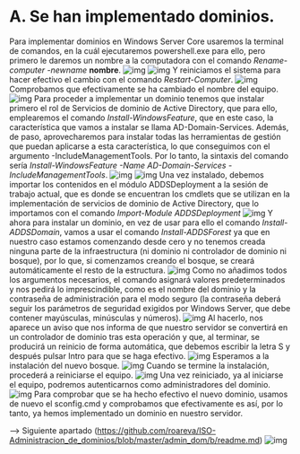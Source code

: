 # A. Se han implementado dominios.
Para implementar dominios en Windows Server Core usaremos la terminal de comandos, en la cuál ejecutaremos powershell.exe para ello, pero primero le daremos un nombre a la computadora con el comando *Rename-computer -newname* **nombre**.
![img](https://github.com/roareva/ISO-Administracion_de_dominios/blob/master/img/0.jpg)
![img](https://github.com/roareva/ISO-Administracion_de_dominios/blob/master/img/1.jpg)
Y reiniciamos el sistema para hacer efectivo el cambio con el comando *Restart-Computer*.
![img](https://github.com/roareva/ISO-Administracion_de_dominios/blob/master/img/2.jpg)
Comprobamos que efectivamente se ha cambiado el nombre del equipo.
![img](https://github.com/roareva/ISO-Administracion_de_dominios/blob/master/img/3.jpg)
Para proceder a implementar un dominio tenemos que instalar primero el rol de Servicios de dominio de Active Directory, que para ello, emplearemos el comando *Install-WindowsFeature*, que en este caso, la característica que vamos a instalar se llama AD-Domain-Services. Además, de paso, aprovecharemos para instalar todas las herramientas de gestión que puedan aplicarse a esta característica, lo que conseguimos con el argumento -IncludeManagementTools. Por lo tanto, la sintaxis del comando sería *Install-WindowsFeature -Name AD-Domain-Services -IncludeManagementTools*.
![img](https://github.com/roareva/ISO-Administracion_de_dominios/blob/master/img/4.jpg)
![img](https://github.com/roareva/ISO-Administracion_de_dominios/blob/master/img/5.jpg)
Una vez instalado, debemos importar los contenidos en el módulo ADDSDeployment a la sesión de trabajo actual, que es donde se encuentran los cmdlets que se utilizan en la implementación de servicios de dominio de Active Directory, que lo importamos con el comando 
*Import-Module ADDSDeployment*
![img](https://github.com/roareva/ISO-Administracion_de_dominios/blob/master/img/6.jpg)
Y ahora para instalar un dominio, en vez de usar para ello el comando *Install-ADDSDomain*, vamos a usar el comando *Install-ADDSForest* ya que en nuestro caso estamos comenzando desde cero y no tenemos creada ninguna parte de la infraestructura (ni dominio ni controlador de dominio ni bosque), por lo que, si comenzamos creando el bosque, se creará automáticamente el resto de la estructura.
![img](https://github.com/roareva/ISO-Administracion_de_dominios/blob/master/img/7.jpg)
Como no añadimos todos los argumentos necesarios, el comando asignará valores predeterminados y nos pedirá lo imprescindible, como es el nombre del dominio y la contraseña de administración para el modo seguro (la contraseña deberá seguir los parámetros de seguridad exigidos por Windows Server, que debe contener mayúsculas, minúsculas y números).
![img](https://github.com/roareva/ISO-Administracion_de_dominios/blob/master/img/8.jpg) 
Al hacerlo, nos aparece un aviso que nos informa de que nuestro servidor se convertirá en un controlador de dominio tras esta operación y que, al terminar, se producirá un reinicio de forma automática, que debemos escribir la letra S y después pulsar Intro para que se haga efectivo.
![img](https://github.com/roareva/ISO-Administracion_de_dominios/blob/master/img/9.jpg)
Esperamos a la instalación del nuevo bosque.
![img](https://github.com/roareva/ISO-Administracion_de_dominios/blob/master/img/10.jpg)
Cuando se termine la instalación, procederá a reiniciarse el equipo.
![img](https://github.com/roareva/ISO-Administracion_de_dominios/blob/master/img/11.jpg)
Una vez reiniciado, ya al iniciarse el equipo, podremos autenticarnos como administradores del dominio.
![img](https://github.com/roareva/ISO-Administracion_de_dominios/blob/master/img/12.jpg)
Para comprobar que se ha hecho efectivo el nuevo dominio, usamos de nuevo el sconfig.cmd y comprobamos que efectivamente es así, por lo tanto, ya hemos implementado un dominio en nuestro servidor. 

--> Siguiente apartado (https://github.com/roareva/ISO-Administracion_de_dominios/blob/master/admin_dom/b/readme.md)
![img](https://github.com/roareva/ISO-Administracion_de_dominios/blob/master/img/13.jpg)
